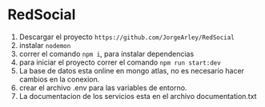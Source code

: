 # RedSocial

1. Descargar el proyecto `https://github.com/JorgeArley/RedSocial`
2. instalar `nodemon`
3. correr el comando `npm i`, para instalar dependencias
4. para iniciar el proyecto correr el comando `npm run start:dev`
5. La base de datos esta online en mongo atlas, no es necesario hacer cambios en la conexion.
6. crear el archivo .env para las variables de entorno.
7. La documentacion de los servicios esta en el archivo documentation.txt
